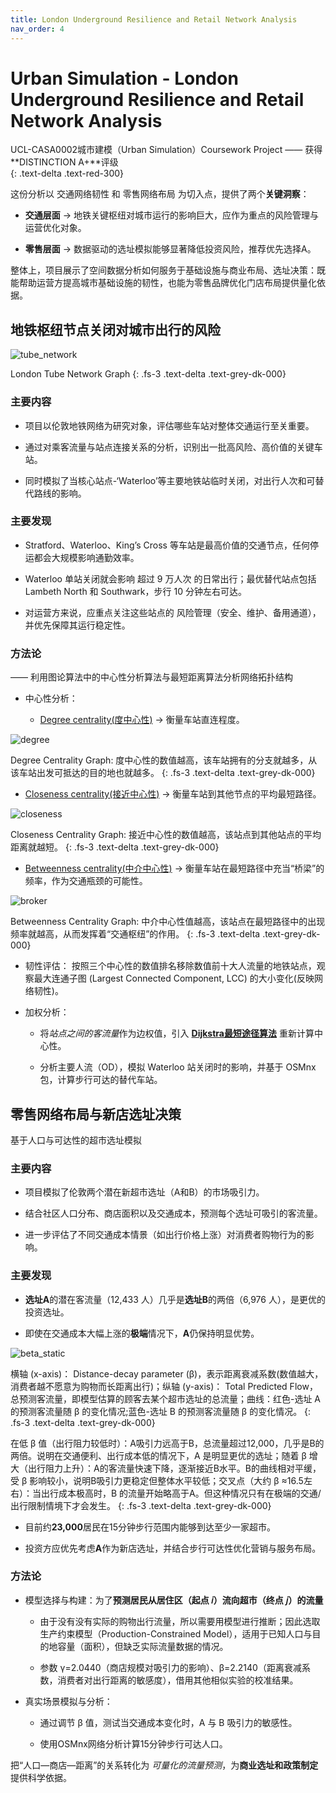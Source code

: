 ```yaml
---
title: London Underground Resilience and Retail Network Analysis
nav_order: 4
---
```


# Urban Simulation - London Underground Resilience and Retail Network Analysis

UCL-CASA0002城市建模（Urban Simulation）Coursework Project —— 获得**DISTINCTION A+**评级	
{: .text-delta .text-red-300}

这份分析以 交通网络韧性 和 零售网络布局 为切入点，提供了两个**关键洞察**：

- **交通层面** → 地铁关键枢纽对城市运行的影响巨大，应作为重点的风险管理与运营优化对象。

- **零售层面** → 数据驱动的选址模拟能够显著降低投资风险，推荐优先选择A。

整体上，项目展示了空间数据分析如何服务于基础设施与商业布局、选址决策：既能帮助运营方提高城市基础设施的韧性，也能为零售品牌优化门店布局提供量化依据。

## 地铁枢纽节点关闭对城市出行的风险

![tube_network](pics03/london_tube_network.jpg)

London Tube Network Graph
{: .fs-3 .text-delta .text-grey-dk-000}

### 主要内容

- 项目以伦敦地铁网络为研究对象，评估哪些车站对整体交通运行至关重要。

- 通过对乘客流量与站点连接关系的分析，识别出一批高风险、高价值的关键车站。

- 同时模拟了当核心站点-‘Waterloo’等主要地铁站临时关闭，对出行人次和可替代路线的影响。

### 主要发现

- Stratford、Waterloo、King’s Cross 等车站是最高价值的交通节点，任何停运都会大规模影响通勤效率。

- Waterloo 单站关闭就会影响 超过 9 万人次 的日常出行；最优替代站点包括 Lambeth North 和 Southwark，步行 10 分钟左右可达。

- 对运营方来说，应重点关注这些站点的 风险管理（安全、维护、备用通道），并优先保障其运行稳定性。

### 方法论 
—— 利用图论算法中的中心性分析算法与最短距离算法分析网络拓扑结构

- 中心性分析：

  - [Degree centrality(度中心性)](https://www.ultipa.cn/docs/graph-analytics-algorithms/degree-centrality) → 衡量车站直连程度。
  
![degree](pics03/london_tube_degree_centrality.jpg)

Degree Centrality Graph: 度中心性的数值越高，该车站拥有的分支就越多，从该车站出发可抵达的目的地也就越多。
{: .fs-3 .text-delta .text-grey-dk-000}

  - [Closeness centrality(接近中心性)](https://www.ultipa.cn/docs/graph-analytics-algorithms/closeness-centrality) → 衡量车站到其他节点的平均最短路径。

![closeness](pics03/london_tube_topological_closeness_centrality.jpg)

Closeness Centrality Graph: 接近中心性的数值越高，该站点到其他站点的平均距离就越短。
{: .fs-3 .text-delta .text-grey-dk-000}

  - [Betweenness centrality(中介中心性)](https://www.ultipa.cn/docs/graph-analytics-algorithms/betweenness-centrality) → 衡量车站在最短路径中充当“桥梁”的频率，作为交通瓶颈的可能性。

![broker](pics03/Broker(topological)_of_London_Tube_network.jpg)

Betweenness Centrality Graph: 中介中心性值越高，该站点在最短路径中的出现频率就越高，从而发挥着“交通枢纽”的作用。
{: .fs-3 .text-delta .text-grey-dk-000}

- 韧性评估： 按照三个中心性的数值排名移除数值前十大人流量的地铁站点，观察最大连通子图 (Largest Connected Component, LCC) 的大小变化(反映网络韧性)。

- 加权分析：

  - 将*站点之间的客流量*作为边权值，引入 **[Dijkstra最短途径算法](https://www.ultipa.cn/docs/graph-analytics-algorithms/dijkstra-sssp)** 重新计算中心性。

  - 分析主要人流（OD），模拟 Waterloo 站关闭时的影响，并基于 OSMnx包，计算步行可达的替代车站。

## 零售网络布局与新店选址决策

基于人口与可达性的超市选址模拟

### 主要内容

- 项目模拟了伦敦两个潜在新超市选址（A和B）的市场吸引力。

- 结合社区人口分布、商店面积以及交通成本，预测每个选址可吸引的客流量。

- 进一步评估了不同交通成本情景（如出行价格上涨）对消费者购物行为的影响。

### 主要发现

- **选址A**的潜在客流量（12,433 人）几乎是**选址B**的两倍（6,976 人），是更优的投资选址。

- 即使在交通成本大幅上涨的**极端**情况下，**A**仍保持明显优势。

![beta_static](pics03/sensitivity_beta_static.jpg)

横轴 (x-axis)： Distance-decay parameter (β)，表示距离衰减系数(数值越大，消费者越不愿意为购物而长距离出行)；纵轴 (y-axis)： Total Predicted Flow，总预测客流量，即模型估算的顾客去某个超市选址的总流量；曲线：红色-选址 A 的预测客流量随 β 的变化情况;蓝色-选址 B 的预测客流量随 β 的变化情况。
{: .fs-3 .text-delta .text-grey-dk-000}

在低 β 值（出行阻力较低时）：A吸引力远高于B，总流量超过12,000，几乎是B的两倍。说明在交通便利、出行成本低的情况下，A 是明显更优的选址；随着 β 增大（出行阻力上升）：A的客流量快速下降，逐渐接近B水平。B的曲线相对平缓，受 β 影响较小，说明B吸引力更稳定但整体水平较低；交叉点（大约 β ≈16.5左右）：当出行成本极高时，B 的流量开始略高于A。但这种情况只有在极端的交通/出行限制情境下才会发生。
{: .fs-3 .text-delta .text-grey-dk-000}

- 目前约**23,000**居民在15分钟步行范围内能够到达至少一家超市。

- 投资方应优先考虑**A**作为新店选址，并结合步行可达性优化营销与服务布局。

### 方法论

- 模型选择与构建：为了**预测居民从居住区（起点 𝑖）流向超市（终点 𝑗）的流量**

  - 由于没有没有实际的购物出行流量，所以需要用模型进行推断；因此选取生产约束模型（Production-Constrained Model），适用于已知人口与目的地容量（面积），但缺乏实际流量数据的情况。
  
  - 参数 γ=2.0440（商店规模对吸引力的影响）、β=2.2140（距离衰减系数，消费者对出行距离的敏感度），借用其他相似实验的校准结果。

- 真实场景模拟与分析：
  
  - 通过调节 β 值，测试当交通成本变化时，A 与 B 吸引力的敏感性。

  - 使用OSMnx网络分析计算15分钟步行可达人口。

把“人口—商店—距离”的关系转化为 *可量化的流量预测*，为**商业选址和政策制定**提供科学依据。

